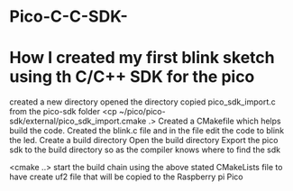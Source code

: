 # Pico-C-C-SDK-

# How I created my first blink sketch using th C/C++ SDK for the pico

created a new directory <mkdir project>
opened the directory    <cd project>
copied pico_sdk_import.c from the pico-sdk folder <cp ~/pico/pico-sdk/external/pico_sdk_import.cmake .>
Created a CMakefile <sudo nano CMakeLists.txt> which helps build the code.
Created the blink.c file <sudo nano blink.c> and in the file edit the code to blink the led.
Create a build directory <mkdir build>
Open the build directory <cd build>
 Export the pico sdk to the build directory so as the compiler knows where to find the sdk <export PICO_SDK_PATH=.../.../pico/pico-sdk> <!--be sure to add your correct path here. -->

<cmake ..> start the build chain using the above stated CMakeLists file
<make> to have create uf2 file that will be copied to the Raspberry pi Pico